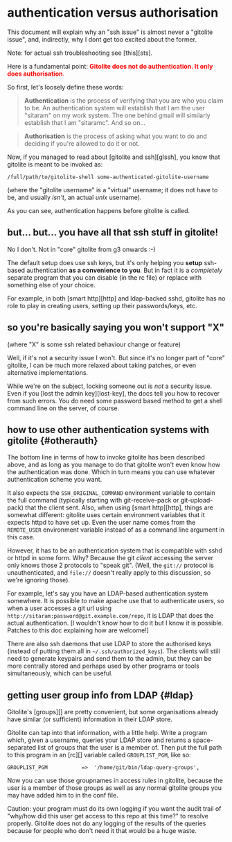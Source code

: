 # authentication versus authorisation

This document will explain why an "ssh issue" is almost never a "gitolite
issue", and, indirectly, why I dont get too excited about the former.

Note: for actual ssh troubleshooting see [this][sts].

Here is a fundamental point: <font color="red">**Gitolite does not do
authentication.  It only does authorisation**.</font>

So first, let's loosely define these words:

>   **Authentication** is the process of verifying that you are who you claim
>   to be.  An authentication system will establish that I am the user
>   "sitaram" on my work system.  The one behind gmail will similarly
>   establish that I am "sitaramc".  And so on...

>   **Authorisation** is the process of asking what you want to do and
>   deciding if you're allowed to do it or not.

Now, if you managed to read about [gitolite and ssh][glssh], you
know that gitolite is meant to be invoked as:

    /full/path/to/gitolite-shell some-authenticated-gitolite-username

(where the "gitolite username" is a "virtual" username; it does not have to
be, and usually *isn't*, an actual *unix* username).

As you can see, authentication happens before gitolite is called.

## but... but... you have all that ssh stuff in gitolite!

No I don't.  Not in "core" gitolite from g3 onwards :-)

The default setup does use ssh keys, but it's only helping you **setup**
ssh-based authentication **as a convenience to you**.  But in fact it is a
*completely* separate program that you can disable (in the rc file) or replace
with something else of your choice.

For example, in both [smart http][http] and ldap-backed sshd, gitolite has no
role to play in creating users, setting up their passwords/keys, etc.

## so you're basically saying you won't support "X"

(where "X" is some ssh related behaviour change or feature)

Well, if it's not a security issue I won't.  But since it's no longer part of
"core" gitolite, I can be much more relaxed about taking patches, or even
alternative implementations.

While we're on the subject, locking someone out is *not* a security issue.
Even if you [lost the admin key][lost-key], the docs tell you how to recover
from such errors.  You do need some password based method to get a shell
command line on the server, of course.

## how to use other authentication systems with gitolite {#otherauth}

The bottom line in terms of how to invoke gitolite has been described above,
and as long as you manage to do that gitolite won't even know how the
authentication was done.  Which in turn means you can use whatever
authentication scheme you want.

It also expects the `SSH_ORIGINAL_COMMAND` environment variable to contain the
full command (typically starting with git-receive-pack or git-upload-pack)
that the client sent.  Also, when using [smart http][http], things are somewhat
different: gitolite uses certain environment variables that it expects httpd
to have set up.  Even the user name comes from the `REMOTE_USER` environment
variable instead of as a command line argument in this case.

However, it has to be an authentication system that is compatible with sshd or
httpd in some form.  Why?  Because the git *client* accessing the server only
knows those 2 protocols to "speak git".  (Well, the `git://` protocol is
unauthenticated, and `file://` doesn't really apply to this discussion, so
we're ignoring those).

For example, let's say you have an LDAP-based authentication system somewhere.
It is possible to make apache use that to authenticate users, so when a user
accesses a git url using `http://sitaram:password@git.example.com/repo`, it is
LDAP that does the actual authentication.  [I wouldn't know how to do it but I
know it is possible.  Patches to this doc explaining how are welcome!]

There are also ssh daemons that use LDAP to store the authorised keys (instead
of putting them all in `~/.ssh/authorized_keys`).  The clients will still need
to generate keypairs and send them to the admin, but they can be more
centrally stored and perhaps used by other programs or tools simultaneously,
which can be useful.

## getting user group info from LDAP {#ldap}

Gitolite's [groups][] are pretty convenient, but some organisations already
have similar (or sufficient) information in their LDAP store.

Gitolite can tap into that information, with a little help.  Write a program
which, given a username, queries your LDAP store and returns a space-separated
list of groups that the user is a member of.  Then put the full path to this
program in an [rc][] variable called `GROUPLIST_PGM`, like so:

    GROUPLIST_PGM           =>  '/home/git/bin/ldap-query-groups',

Now you can use those groupnames in access rules in gitolite, because the user
is a member of those groups as well as any normal gitolite groups you may have
added him to in the conf file.

Caution: your program must do its own logging if you want the audit trail of
"why/how did this user get access to this repo at this time?" to resolve
properly.  Gitolite does not do any logging of the results of the queries
because for people who don't need it that would be a huge waste.
